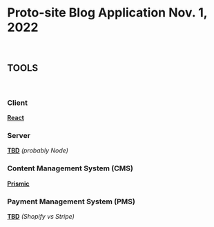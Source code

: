 # Proto-site Blog Application Nov. 1, 2022

<br>

## TOOLS

<br>

### Client

**[React](https://react.io)**

### Server

**[TBD]()** _(probably Node)_

### Content Management System (CMS)

**[Prismic](https://prismic.io)**

### Payment Management System (PMS)

**[TBD]()** _(Shopify vs Stripe)_
